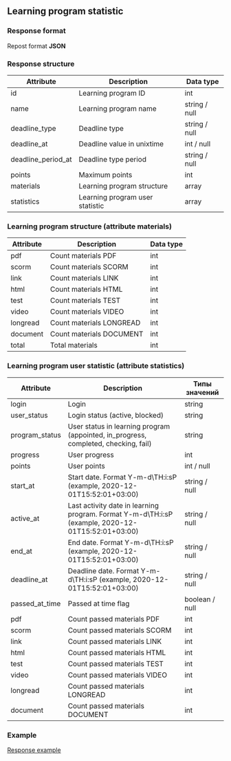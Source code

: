 ## Learning program statistic
### Response format
Repost format **JSON**

### Response structure
| Attribute  | Description                     | Data type     |
|------------|---------------------------------|---------------|
| id         | Learning program ID             | int           |
| name       | Learning program name           | string / null |
| deadline_type | Deadline type                   | string / null|
| deadline_at | Deadline value in unixtime      | int / null|
| deadline_period_at | Deadline type period            | string / null|
| points     | Maximum points                  | int           |
| materials  | Learning program structure      | array         |
| statistics | Learning program user statistic | array         |

### Learning program structure (attribute materials)
| Attribute | Description              | Data type |
|-----------|--------------------------|-----------|
| pdf       | Count materials PDF      | int       |
| scorm     | Count materials SCORM    | int       |
| link      | Count materials LINK     | int       |
| html      | Count materials HTML     | int       |
| test      | Count materials TEST     | int       |
| video     | Count materials VIDEO    | int       |
| longread  | Count materials LONGREAD | int       |
| document  | Count materials DOCUMENT | int       |
| total     | Total materials          | int       |

### Learning program user statistic (attribute statistics)
| Attribute      | Description                                                                                       | Типы значений  |
|----------------|---------------------------------------------------------------------------------------------------|----------------|
| login          | Login                                                                                             | string         |
| user_status    | Login status (active, blocked)                                                                    | string         |
| program_status | User status in learning program (appointed, in_progress, completed, checking, fail)               | string         |
| progress       | User progress                                                                                     | int            |
| points         | User points                                                                                       | int / null     |
| start_at       | Start date. Format Y-m-d\TH:i:sP (example, 2020-12-01T15:52:01+03:00)                             | string / null  |
| active_at      | Last activity date in learning program. Format Y-m-d\TH:i:sP (example, 2020-12-01T15:52:01+03:00) | string / null  |
| end_at         | End date. Format Y-m-d\TH:i:sP (example, 2020-12-01T15:52:01+03:00)                               | string / null  |
| deadline_at         | Deadline date. Format Y-m-d\TH:i:sP (example, 2020-12-01T15:52:01+03:00)                          | string / null  |
| passed_at_time | Passed at time flag                                                                               | boolean / null |
| pdf            | Count passed materials PDF                                                                        | int            |
| scorm          | Count passed materials SCORM                                                                      | int            |
| link           | Count passed materials LINK                                                                       | int            |
| html           | Count passed materials HTML                                                                       | int            |
| test           | Count passed materials TEST                                                                       | int            |
| video          | Count passed materials VIDEO                                                                      | int            |
| longread       | Count passed materials LONGREAD                                                                   | int            |
| document       | Count passed materials DOCUMENT                                                                   | int            |

### Example
[Response example](https://github.com/cleverlms/integration-docs/blob/main/examples/v2/learning-program/learning-program-statistic-response.json)